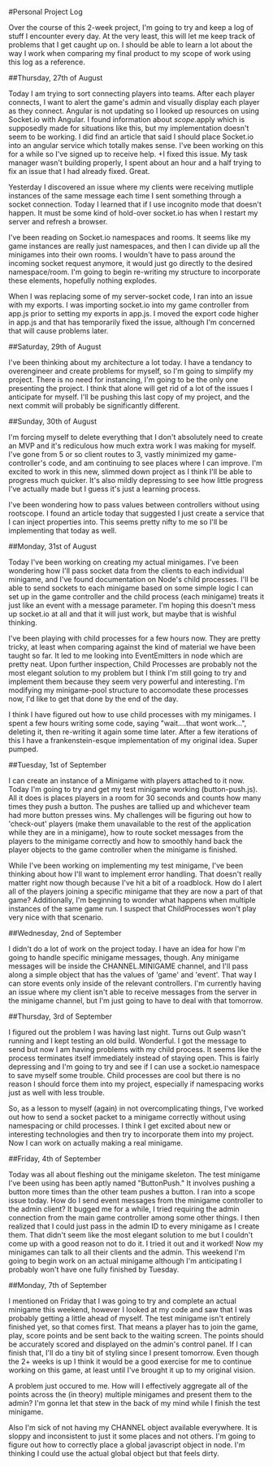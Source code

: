 #Personal Project Log

Over the course of this 2-week project, I'm going to try and keep a log of stuff I encounter every day. At the very least, this will
let me keep track of problems that I get caught up on. I should be able to learn a lot about the way I work when comparing my final
product to my scope of work using this log as a reference.

##Thursday, 27th of August

Today I am trying to sort connecting players into teams. After each player connects, I want to alert the game's admin and visually display each player as they connect. Angular is not updating so I looked up resources on using Socket.io with Angular. I found information about $scope.$apply which is supposedly made for situations like this, but my implementation doesn't seem to be working. I did find an article that said I should place Socket.io into an angular service which totally makes sense. I've been working on this for a while so I've signed up to receive help.
+I fixed this issue. My task manager wasn't building properly, I spent about an hour and a half trying to fix an issue that I had already fixed. Great.

Yesterday I discovered an issue where my clients were receiving mutliple instances of the same message each time I sent something through a socket connection. Today I learned that if I use incognito mode that doesn't happen. It must be some kind of hold-over socket.io has when I restart my server and refresh a browser.

I've been reading on Socket.io namespaces and rooms. It seems like my game instances are really just namespaces, and then I can divide up all the minigames into their own rooms. I wouldn't have to pass around the incoming socket request anymore, it would just go directly to the desired namespace/room. I'm going to begin re-writing my structure to incorporate these elements, hopefully nothing explodes. 

When I was replacing some of my server-socket code, I ran into an issue with my exports. I was importing socket.io into my game controller from app.js prior to setting my exports in app.js. I moved the export code higher in app.js and that has temporarily fixed the issue, although I'm concerned that will cause problems later. 

##Saturday, 29th of August

I've been thinking about my architecture a lot today. I have a tendancy to overengineer and create problems for myself, so I'm going to simplify my project. There is no need for instancing, I'm going to be the only one presenting the project. I think that alone will get rid of a lot of the issues I anticipate for myself. I'll be pushing this last copy of my project, and the next commit will probably be significantly different.

##Sunday, 30th of August

I'm forcing myself to delete everything that I don't absolutely need to create an MVP and it's rediculous how much extra work I was making for myself. I've gone from 5 or so client routes to 3, vastly minimized my game-controller's code, and am continuing to see places where I can improve. I'm excited to work in this new, slimmed down project as I think I'll be able to progress much quicker.
It's also mildly depressing to see how little progress I've actually made but I guess it's just a learning process.

I've been wondering how to pass values between controllers without using rootscope. I found an article today that
suggested I just create a service that I can inject properties into. This seems pretty nifty to me so I'll be implementing
that today as well.

##Monday, 31st of August

Today I've been working on creating my actual minigames. I've been wondering how I'll pass socket data from the clients to each individual minigame,
and I've found documentation on Node's child processes. I'll be able to send sockets to each minigame based on some simple logic I can set up
in the game controller and the child process (each minigame) treats it just like an event with a message parameter. I'm hoping this doesn't
mess up socket.io at all and that it will just work, but maybe that is wishful thinking.

I've been playing with child processes for a few hours now. They are pretty tricky, at least when comparing against the kind of material we have
been taught so far. It led to me looking into EventEmitters in node which are pretty neat. Upon further inspection, Child Processes are probably
not the most elegant solution to my problem but I think I'm still going to try and implement them because they seem very powerful and interesting.
I'm modifying my minigame-pool structure to accomodate these processes now, I'd like to get that done by the end of the day.

I think I have figured out how to use child processes with my minigames. I spent a few hours writing some code, saying "wait....that wont work...",
deleting it, then re-writing it again some time later. After a few iterations of this I have a frankenstein-esque implementation of my original idea.
Super pumped.

##Tuesday, 1st of September

I can create an instance of a Minigame with players attached to it now. Today I'm going to try and get my test minigame working (button-push.js).
All it does is places players in a room for 30 seconds and counts how many times they push a button. The pushes are tallied up and whichever
team had more button presses wins. My challenges will be figuring out how to 'check-out' players (make them unavailable to the rest of
the application while they are in a minigame), how to route socket messages from the players to the minigame correctly and how to
smoothly hand back the player objects to the game controller when the minigame is finished.

While I've been working on implementing my test minigame, I've been thinking about how I'll want to implement error handling. That doesn't really
matter right now though because I've hit a bit of a roadblock. How do I alert all of the players joining a specific minigame that they
are now a part of that game? Additionally, I'm beginning to wonder what happens when multiple instances of the same game run. I suspect
that ChildProcesses won't play very nice with that scenario.

##Wednesday, 2nd of September

I didn't do a lot of work on the project today. I have an idea for how I'm going to handle specific minigame messages, though. Any minigame messages
will be inside the CHANNEL.MINIGAME channel, and I'll pass along a simple object that has the values of 'game' and 'event'. That way I can store events
only inside of the relevant controllers. I'm currently having an issue where my client isn't able to receive messages from the server in the minigame channel,
but I'm just going to have to deal with that tomorrow.

##Thursday, 3rd of September

I figured out the problem I was having last night. Turns out Gulp wasn't running and I kept testing an old build. Wonderful.
I got the message to send but now I am having problems with my child process. It seems like the process terminates itself immediately
instead of staying open. This is fairly depressing and I'm going to try and see if I can use a socket.io namespace to save myself some
trouble. Child processes are cool but there is no reason I should force them into my project, especially if namespacing works just as
well with less trouble.

So, as a lesson to myself (again) in not overcomplicating things, I've worked out how to send a socket packet to a minigame correctly
without using namespacing or child processes. I think I get excited about new or interesting technologies and then try to incorporate
them into my project. Now I can work on actually making a real minigame.

##Friday, 4th of September

Today was all about fleshing out the minigame skeleton. The test minigame I've been using has been aptly named "ButtonPush." It involves
pushing a button more times than the other team pushes a button. I ran into a scope issue today. How do I send event messages from the minigame
controller to the admin client? It bugged me for a while, I tried requiring the admin connection from the main game controller among some other
things. I then realized that I could just pass in the admin ID to every minigame as I create them. That didn't seem like the most
elegant solution to me but I couldn't come up with a good reason not to do it. I tried it out and it worked! Now my minigames can talk
to all their clients and the admin. This weekend I'm going to begin work on an actual minigame although I'm anticipating I probably won't
have one fully finished by Tuesday.

##Monday, 7th of September

I mentioned on Friday that I was going to try and complete an actual minigame this weekend, however I looked at my code
and saw that I was probably getting a little ahead of myself. The test minigame isn't entirely finished yet, so that comes first.
That means a player has to join the game, play, score points and be sent back to the waiting screen. The points should be
accurately scored and displayed on the admin's control panel. If I can finish that, I'll do a tiny bit of styling since
I present tomorrow. Even though the 2+ weeks is up I think it would be a good exercise for me to continue working on
this game, at least until I've brought it up to my original vision.

A problem just occured to me. How will I effectively aggregate all of the points across the (in theory) multiple minigames
and present them to the admin? I'm gonna let that stew in the back of my mind while I finish the test minigame.

Also I'm sick of not having my CHANNEL object available everywhere. It is sloppy and inconsistent to just it some places
and not others. I'm going to figure out how to correctly place a global javascript object in node. I'm thinking I could use
the actual global object but that feels dirty.

